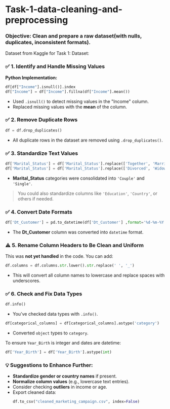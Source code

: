 # Task-1-data-cleaning-and-preprocessing

### **Objective**: Clean and prepare a raw dataset(with nulls, duplicates, inconsistent formats).
Dataset from Kaggle for Task 1:
Dataset:
### ✅ **1. Identify and Handle Missing Values**
**Python Implementation:**
```python
df[df["Income"].isnull()].index
df["Income"] = df["Income"].fillna(df["Income"].mean())
```
- Used `.isnull()` to detect missing values in the "Income" column.
- Replaced missing values with the **mean** of the column.


### ✅ **2. Remove Duplicate Rows**
```python
df = df.drop_duplicates()
```
- All duplicate rows in the dataset are removed using `.drop_duplicates()`.



### ✅ **3. Standardize Text Values**
```python
df['Marital_Status'] = df['Marital_Status'].replace(['Together', 'Married'], 'Couple')
df['Marital_Status'] = df['Marital_Status'].replace(['Divorced', 'Widow', 'Alone', 'Absurd', 'YOLO'], 'Single')
```
- **Marital_Status** categories were consolidated into `'Couple'` and `'Single'`.

> You could also standardize columns like `'Education'`, `'Country'`, or others if needed.



### ✅ **4. Convert Date Formats**
```python
df['Dt_Customer'] = pd.to_datetime(df['Dt_Customer'] ,format='%d-%m-%Y')
```
- The **Dt_Customer** column was converted into `datetime` format.



### ⚠️ **5. Rename Column Headers to Be Clean and Uniform**
This was **not yet handled** in the code. You can add:
```python
df.columns = df.columns.str.lower().str.replace(' ', '_')
```
- This will convert all column names to lowercase and replace spaces with underscores.



### ✅ **6. Check and Fix Data Types**
```python
df.info()
```
- You’ve checked data types with `.info()`.
```python
df[categorical_columns] = df[categorical_columns].astype('category')
```
- Converted `object` types to `category`.

To ensure `Year_Birth` is integer and dates are datetime:
```python
df['Year_Birth'] = df['Year_Birth'].astype(int)
```



### 💡 Suggestions to Enhance Further:
- **Standardize gender or country names** if present.
- **Normalize column values** (e.g., lowercase text entries).
- Consider checking **outliers** in income or age.
- Export cleaned data:
  ```python
  df.to_csv("cleaned_marketing_campaign.csv", index=False)
  ```
